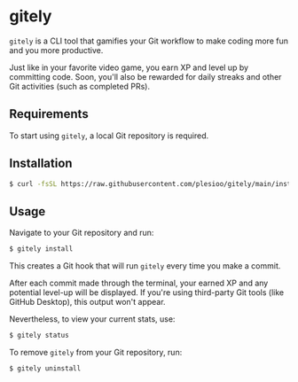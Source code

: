 # gitely

`gitely` is a CLI tool that gamifies your Git workflow to make coding more fun
and you more productive.

Just like in your favorite video game, you earn XP and level up by committing
code. Soon, you'll also be rewarded for daily streaks and other Git activities
(such as completed PRs).

## Requirements

To start using `gitely`, a local Git repository is required.

## Installation

```sh
$ curl -fsSL https://raw.githubusercontent.com/plesioo/gitely/main/install.sh | bash
```

## Usage

Navigate to your Git repository and run:

```sh
$ gitely install
```

This creates a Git hook that will run `gitely` every time you make a commit.

After each commit made through the terminal, your earned XP and any potential
level-up will be displayed. If you're using third-party Git tools (like GitHub
Desktop), this output won't appear.

Nevertheless, to view your current stats, use:

```sh
$ gitely status
```

To remove `gitely` from your Git repository, run:

```sh
$ gitely uninstall
```
